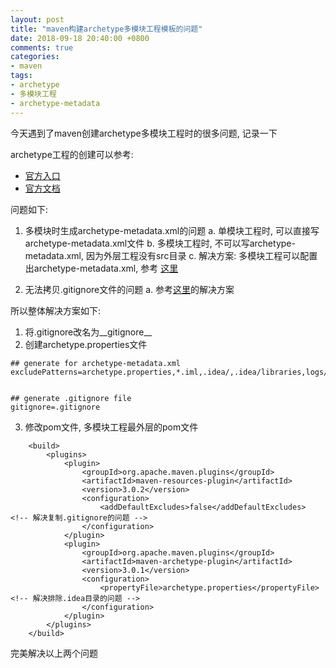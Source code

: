 ```yaml
---
layout: post
title: "maven构建archetype多模块工程模板的问题"
date: 2018-09-18 20:40:00 +0800
comments: true
categories: 
- maven
tags:
- archetype
- 多模块工程
- archetype-metadata
---
```


今天遇到了maven创建archetype多模块工程时的很多问题, 记录一下

archetype工程的创建可以参考: 

  * [官方入口](http://maven.apache.org/archetype/maven-archetype-plugin/index.html)
  * [官方文档](http://maven.apache.org/archetype/maven-archetype-plugin/examples/create-multi-module-project.html)


问题如下:

1. 多模块时生成archetype-metadata.xml的问题
  a. 单模块工程时, 可以直接写archetype-metadata.xml文件
  b. 多模块工程时, 不可以写archetype-metadata.xml, 因为外层工程没有src目录
  c. 解决方案: 多模块工程可以配置出archetype-metadata.xml, 参考 [这里](http://maven.apache.org/archetype/maven-archetype-plugin/examples/create-with-property-file.html)

2. 无法拷贝.gitignore文件的问题
  a. 参考[这里](https://stackoverflow.com/questions/7981060/maven-archetype-plugin-doesnt-let-resources-in-archetype-resources-through)的解决方案


所以整体解决方案如下:

1. 将.gitignore改名为__gitignore__
2. 创建archetype.properties文件

```
## generate for archetype-metadata.xml
excludePatterns=archetype.properties,*.iml,.idea/,.idea/libraries,logs/,build.sh


## generate .gitignore file
gitignore=.gitignore
```

3. 修改pom文件, 多模块工程最外层的pom文件

```
    <build>
        <plugins>
            <plugin>
                <groupId>org.apache.maven.plugins</groupId>
                <artifactId>maven-resources-plugin</artifactId>
                <version>3.0.2</version>
                <configuration>
                    <addDefaultExcludes>false</addDefaultExcludes>      <!-- 解决复制.gitignore的问题 -->
                </configuration>
            </plugin>
            <plugin>
                <groupId>org.apache.maven.plugins</groupId>
                <artifactId>maven-archetype-plugin</artifactId>
                <version>3.0.1</version>
                <configuration>
                    <propertyFile>archetype.properties</propertyFile>   <!-- 解决排除.idea目录的问题 -->
                </configuration>
            </plugin>
        </plugins>
    </build>
```

完美解决以上两个问题
